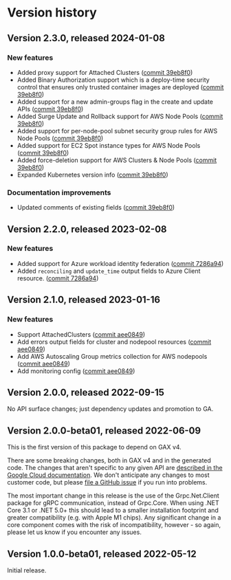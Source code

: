 # Version history

## Version 2.3.0, released 2024-01-08

### New features

- Added proxy support for Attached Clusters ([commit 39eb8f0](https://github.com/googleapis/google-cloud-dotnet/commit/39eb8f0e301aa1be2a771c3301689079bae230ba))
- Added Binary Authorization support which is a deploy-time security control that ensures only trusted container images are deployed ([commit 39eb8f0](https://github.com/googleapis/google-cloud-dotnet/commit/39eb8f0e301aa1be2a771c3301689079bae230ba))
- Added support for a new admin-groups flag in the create and update APIs ([commit 39eb8f0](https://github.com/googleapis/google-cloud-dotnet/commit/39eb8f0e301aa1be2a771c3301689079bae230ba))
- Added Surge Update and Rollback support for AWS Node Pools ([commit 39eb8f0](https://github.com/googleapis/google-cloud-dotnet/commit/39eb8f0e301aa1be2a771c3301689079bae230ba))
- Added support for per-node-pool subnet security group rules for AWS Node Pools ([commit 39eb8f0](https://github.com/googleapis/google-cloud-dotnet/commit/39eb8f0e301aa1be2a771c3301689079bae230ba))
- Added support for EC2 Spot instance types for AWS Node Pools ([commit 39eb8f0](https://github.com/googleapis/google-cloud-dotnet/commit/39eb8f0e301aa1be2a771c3301689079bae230ba))
- Added force-deletion support for AWS Clusters & Node Pools ([commit 39eb8f0](https://github.com/googleapis/google-cloud-dotnet/commit/39eb8f0e301aa1be2a771c3301689079bae230ba))
- Expanded Kubernetes version info ([commit 39eb8f0](https://github.com/googleapis/google-cloud-dotnet/commit/39eb8f0e301aa1be2a771c3301689079bae230ba))

### Documentation improvements

- Updated comments of existing fields ([commit 39eb8f0](https://github.com/googleapis/google-cloud-dotnet/commit/39eb8f0e301aa1be2a771c3301689079bae230ba))

## Version 2.2.0, released 2023-02-08

### New features

- Added support for Azure workload identity federation ([commit 7286a94](https://github.com/googleapis/google-cloud-dotnet/commit/7286a9405ef61e850ee6d6c9efcc22decee49ee3))
- Added `reconciling` and `update_time` output fields to Azure Client resource. ([commit 7286a94](https://github.com/googleapis/google-cloud-dotnet/commit/7286a9405ef61e850ee6d6c9efcc22decee49ee3))

## Version 2.1.0, released 2023-01-16

### New features

- Support AttachedClusters ([commit aee0849](https://github.com/googleapis/google-cloud-dotnet/commit/aee0849f0679a9557375d70887436926f6ec1c16))
- Add errors output fields for cluster and nodepool resources ([commit aee0849](https://github.com/googleapis/google-cloud-dotnet/commit/aee0849f0679a9557375d70887436926f6ec1c16))
- Add AWS Autoscaling Group metrics collection for AWS nodepools ([commit aee0849](https://github.com/googleapis/google-cloud-dotnet/commit/aee0849f0679a9557375d70887436926f6ec1c16))
- Add monitoring config ([commit aee0849](https://github.com/googleapis/google-cloud-dotnet/commit/aee0849f0679a9557375d70887436926f6ec1c16))

## Version 2.0.0, released 2022-09-15

No API surface changes; just dependency updates and promotion to GA.

## Version 2.0.0-beta01, released 2022-06-09

This is the first version of this package to depend on GAX v4.

There are some breaking changes, both in GAX v4 and in the generated
code. The changes that aren't specific to any given API are [described in the Google Cloud
documentation](https://cloud.google.com/dotnet/docs/reference/help/breaking-gax4).
We don't anticipate any changes to most customer code, but please [file a
GitHub issue](https://github.com/googleapis/google-cloud-dotnet/issues/new/choose)
if you run into problems.

The most important change in this release is the use of the Grpc.Net.Client package
for gRPC communication, instead of Grpc.Core. When using .NET Core 3.1 or .NET 5.0+
this should lead to a smaller installation footprint and greater compatibility (e.g.
with Apple M1 chips). Any significant change in a core component comes with the risk
of incompatibility, however - so again, please let us know if you encounter any
issues.

## Version 1.0.0-beta01, released 2022-05-12

Initial release.
